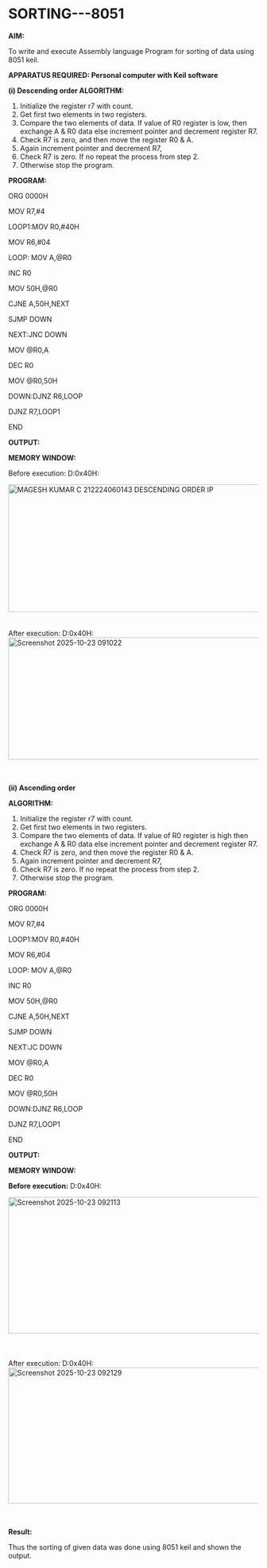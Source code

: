 
# SORTING---8051

**AIM:**

To write and execute Assembly language Program for sorting of data using 8051 keil.

**APPARATUS REQUIRED: Personal computer with Keil software**

**(i) Descending order ALGORITHM:**

1.	Initialize the register r7 with count.
2.	Get first two elements in two registers.
3.	Compare the two elements of data. If value of R0 register is low, then exchange A & R0 data else increment pointer and decrement register R7.
4.	Check R7 is zero, and then move the register R0 & A.
5.	Again increment pointer and decrement R7,
6.	Check R7 is zero. If no repeat the process from step 2.
7.	Otherwise stop the program.

**PROGRAM:**

ORG 0000H 

MOV R7,#4

LOOP1:MOV R0,#40H 

MOV R6,#04

LOOP: MOV A,@R0 

INC R0

MOV 50H,@R0 

CJNE A,50H,NEXT 

SJMP DOWN 

NEXT:JNC DOWN 

MOV @R0,A

DEC R0

MOV @R0,50H 

DOWN:DJNZ R6,LOOP 

DJNZ R7,LOOP1

END


**OUTPUT:**

**MEMORY WINDOW:**

Before execution: D:0x40H:

<img width="1919" height="257" alt="MAGESH KUMAR C 212224060143 DESCENDING ORDER IP" src="https://github.com/user-attachments/assets/16f9ce0e-4bbd-428d-8f16-58b49a5324dc" />

<BR>
<BR>
<BR>
After execution: D:0x40H:

<img width="1714" height="246" alt="Screenshot 2025-10-23 091022" src="https://github.com/user-attachments/assets/b738a317-d2b0-419b-92aa-5deb1af93a1b" />

<BR>
<BR>
<BR>


**(ii)	Ascending order**
 
**ALGORITHM:**

1.	Initialize the register r7 with count.
2.	Get first two elements in two registers.
3.	Compare the two elements of data. If value of R0 register is high then exchange A & R0 data else increment pointer and decrement register R7.
4.	Check R7 is zero, and then move the register R0 & A.
5.	Again increment pointer and decrement R7,
6.	Check R7 is zero. If no repeat the process from step 2.
7.	Otherwise stop the program.

**PROGRAM:**

ORG 0000H 

MOV R7,#4

LOOP1:MOV R0,#40H

MOV R6,#04

LOOP: MOV A,@R0

INC R0

MOV 50H,@R0 

CJNE A,50H,NEXT

SJMP DOWN 

NEXT:JC DOWN

MOV @R0,A

DEC R0

MOV @R0,50H 

DOWN:DJNZ R6,LOOP 

DJNZ R7,LOOP1

END

**OUTPUT:**

**MEMORY WINDOW:** 

**Before execution:**
D:0x40H:

<img width="954" height="275" alt="Screenshot 2025-10-23 092113" src="https://github.com/user-attachments/assets/b620eb14-9c4d-4092-99c0-7e4bbc4ebcd7" />

<BR>
<BR>
<BR>
<BR>
After execution:
D:0x40H:

<img width="955" height="274" alt="Screenshot 2025-10-23 092129" src="https://github.com/user-attachments/assets/56518946-e836-45ca-ba2e-379c0a8d62e3" />

<BR>
<BR>
<BR>

**Result:**

Thus the sorting of given data was done using 8051 keil and shown the output.

